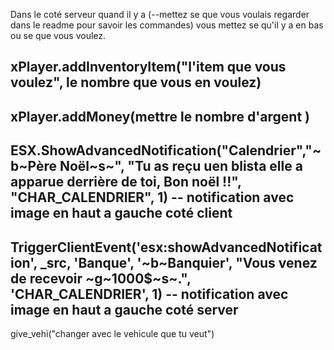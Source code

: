 
 Dans le coté serveur quand il y a (--mettez se que vous voulais regarder dans le readme pour savoir les commandes) vous mettez se qu'il y a en bas ou se que vous voulez.


xPlayer.addInventoryItem("l'item que vous voulez", le nombre que vous en voulez)
------------------------------------------------------------------------------------------------------------
xPlayer.addMoney(mettre le nombre d'argent )
------------------------------------------------------------------------------------------------------------
ESX.ShowAdvancedNotification("Calendrier","~b~Père Noël~s~", "Tu as reçu uen blista elle a apparue derrière de toi, Bon noël !!", "CHAR_CALENDRIER", 1) -- notification avec image en haut a gauche coté client  
------------------------------------------------------------------------------------------------------------
TriggerClientEvent('esx:showAdvancedNotification', _src, 'Banque', '~b~Banquier', "Vous venez de recevoir ~g~1000$~s~.", 'CHAR_CALENDRIER', 1) -- notification avec image en haut a gauche coté server 
------------------------------------------------------------------------------------------------------------
give_vehi("changer avec le vehicule que tu veut")



